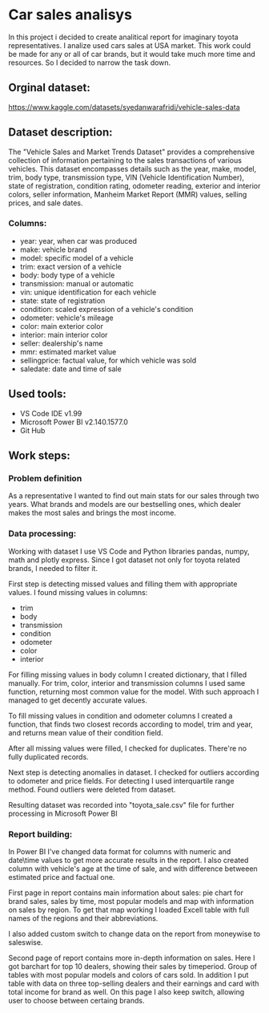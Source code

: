 # Car sales analisys

In this project i decided to create analitical report for imaginary toyota representatives. I analize used cars sales at USA market. This work could be made for any or all of car brands, but it would take much more time and resources. So I decided to narrow the task down.
## Orginal dataset:

https://www.kaggle.com/datasets/syedanwarafridi/vehicle-sales-data

## Dataset description:

The "Vehicle Sales and Market Trends Dataset" provides a comprehensive collection of information pertaining to the sales transactions of various vehicles. This dataset encompasses details such as the year, make, model, trim, body type, transmission type, VIN (Vehicle Identification Number), state of registration, condition rating, odometer reading, exterior and interior colors, seller information, Manheim Market Report (MMR) values, selling prices, and sale dates.

### Columns:

- year: year, when car was produced
- make: vehicle brand
- model: specific model of a vehicle
- trim: exact version of a vehicle
- body: body type of a vehicle
- transmission: manual or automatic
- vin: unique identification for each vehicle
- state: state of registration
- condition: scaled expression of a vehicle's condition
- odometer: vehicle's mileage
- color: main exterior color
- interior: main interior color
- seller: dealership's name
- mmr: estimated market value
- sellingprice: factual value, for which vehicle was sold
- saledate: date and time of sale


## Used tools:

- VS Code IDE v1.99
- Microsoft Power BI v2.140.1577.0
- Git Hub

## Work steps:
### Problem definition
As a representative I wanted to find out main stats for our sales through two years. What brands and models are our bestselling ones, which dealer makes the most sales and brings the most income. 

### Data processing:
Working with dataset I use VS Code and Python libraries pandas, numpy, math and plotly express. Since I got dataset not only for toyota related brands, I needed to filter it. 

First step is detecting missed values and filling them with appropriate values. I found missing values in columns: 
- trim
- body
- transmission
- condition
- odometer
- color
- interior

For filling missing values in body column I created dictionary, that I filled manually. For trim, color, interior and transmission columns I used same function, returning most common value for the model. With such approach I managed to get decently accurate values. 

To fill missing values in condition and odometer columns I created a function, that finds two closest records according to model, trim and year, and returns mean value of their condition field. 

After all missing values were filled, I checked for duplicates. There're no fully duplicated records. 

Next step is detecting anomalies in dataset. I checked for outliers according to odometer and price fields. For detecting I used interquartile range method. Found outliers were deleted from dataset. 

Resulting dataset was recorded into "toyota_sale.csv" file for further processing in Microsoft Power BI

### Report building:

In Power BI I've changed data format for columns with numeric and date\time values to get more accurate results in the report. 
I also created column with vehicle's age at the time of sale, and with difference betweeen estimated price and factual one. 

First page in report contains main information about sales: pie chart for brand sales, sales by time, most popular models and map with information on sales by region. To get that map working I loaded Excell table with full names of the regions and their abbreviations. 

I also added custom switch to change data on the report from moneywise to saleswise. 

Second page of report contains more in-depth information on sales. Here I got barchart for top 10 dealers, showing their sales by timeperiod. Group of tables with most popular models and colors of cars sold. In addition I put table with data on three top-selling dealers and their earnings and card with total income for brand as well. On this page I also keep switch, allowing user to choose between certaing brands. 